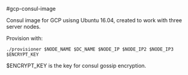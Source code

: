 #gcp-consul-image

Consul image for GCP usisng Ubuntu 16.04, created to work with three server nodes.

Provision with:
```Console
./provisioner $NODE_NAME $DC_NAME $NODE_IP $NODE_IP2 $NODE_IP3 $ENCRYPT_KEY
```

$ENCRYPT_KEY is the key for consul gossip encryption.
